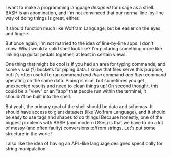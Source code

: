 
I want to make a programming language _designed_ for usage as a shell. BASH is an abomination, and I'm not convinced that our normal line-by-line way of doing things is great, either.

It should function much like Wolfram Language, but be easier on the eyes and fingers.

But once again, I'm not married to the idea of line-by-line apps. I don't know. What would a solid shell look like? I'm picturing something more like linking up guitar pedals together, at least in certain views.

One thing that might be cool is if you had an area for typing commands, and some visual(?) buckets for piping data. I know that files serve this purpose, but it's often useful to run command _and then_ command _and then_ command operating on the same data. Piping is nice, but sometimes you get unexpected results and need to clean things up!
On second thought, this could be a "view" or an "app" that people run within the terminal, it shouldn't be built into the shell.

But yeah, the primary goal of the shell should be data and schemas. It should have access to giant datasets (like Wolfram Language), and it should be easy to use tags and shapes to do things! Because honestly, one of the biggest problems with BASH (and modern OSes) is that we have to do a lot of messy (and often faulty) conversions to/from strings. Let's put some structure in the world!

I also like the idea of having an APL-like language designed specifically for string manipulation.
